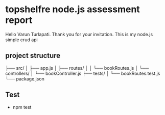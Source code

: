 # topshelfre node.js assessment report

Hello Varun Turlapati.
Thank you for your invitation.
This is my node.js simple crud api

## project structure
├── src/
│   ├── app.js
│   ├── routes/
│   │   └── bookRoutes.js
│   └── controllers/
│       └── bookController.js
├── tests/
│   └── bookRoutes.test.js
└── package.json

## Test
 * npm test
